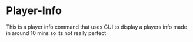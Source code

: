# Player-Info
This is a player info command that uses GUI to display a players info made in around 10 mins so its not really perfect
